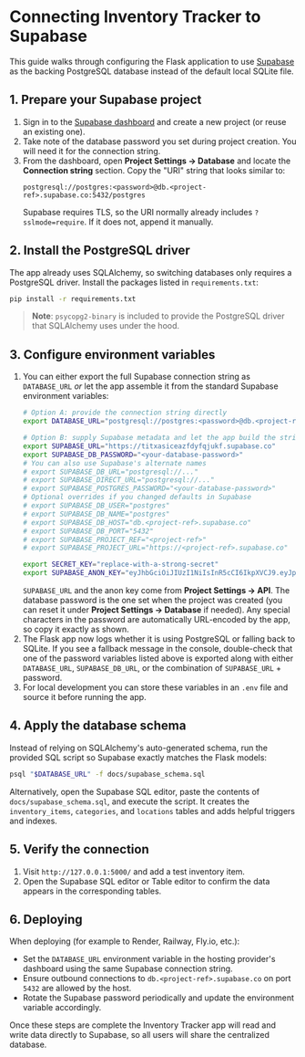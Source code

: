 # Connecting Inventory Tracker to Supabase

This guide walks through configuring the Flask application to use [Supabase](https://supabase.com/) as the backing PostgreSQL database instead of the default local SQLite file.

## 1. Prepare your Supabase project

1. Sign in to the [Supabase dashboard](https://app.supabase.com/) and create a new project (or reuse an existing one).
2. Take note of the database password you set during project creation. You will need it for the connection string.
3. From the dashboard, open **Project Settings → Database** and locate the **Connection string** section. Copy the "URI" string that looks similar to:
   ```
   postgresql://postgres:<password>@db.<project-ref>.supabase.co:5432/postgres
   ```
   Supabase requires TLS, so the URI normally already includes `?sslmode=require`. If it does not, append it manually.

## 2. Install the PostgreSQL driver

The app already uses SQLAlchemy, so switching databases only requires a PostgreSQL driver. Install the packages listed in `requirements.txt`:

```bash
pip install -r requirements.txt
```

> **Note**: `psycopg2-binary` is included to provide the PostgreSQL driver that SQLAlchemy uses under the hood.

## 3. Configure environment variables

1. You can either export the full Supabase connection string as `DATABASE_URL` _or_ let the app assemble it from the standard Supabase environment variables:
   ```bash
   # Option A: provide the connection string directly
   export DATABASE_URL="postgresql://postgres:<password>@db.<project-ref>.supabase.co:5432/postgres?sslmode=require"

   # Option B: supply Supabase metadata and let the app build the string
   export SUPABASE_URL="https://titxasiceazfdyfqjukf.supabase.co"
   export SUPABASE_DB_PASSWORD="<your-database-password>"
   # You can also use Supabase's alternate names
   # export SUPABASE_DB_URL="postgresql://..."
   # export SUPABASE_DIRECT_URL="postgresql://..."
   # export SUPABASE_POSTGRES_PASSWORD="<your-database-password>"
   # Optional overrides if you changed defaults in Supabase
   # export SUPABASE_DB_USER="postgres"
   # export SUPABASE_DB_NAME="postgres"
   # export SUPABASE_DB_HOST="db.<project-ref>.supabase.co"
   # export SUPABASE_DB_PORT="5432"
   # export SUPABASE_PROJECT_REF="<project-ref>"
   # export SUPABASE_PROJECT_URL="https://<project-ref>.supabase.co"

   export SECRET_KEY="replace-with-a-strong-secret"
   export SUPABASE_ANON_KEY="eyJhbGciOiJIUzI1NiIsInR5cCI6IkpXVCJ9.eyJpc3MiOiJzdXBhYmFzZSIsInJlZiI6InRpdHhhc2ljZWF6ZmR5ZnFqdWtmIiwicm9sZSI6ImFub24iLCJpYXQiOjE3NTg5NzQ1MjksImV4cCI6MjA3NDU1MDUyOX0.7KTnmlUFq6xAw8OpeHDgkABfD-YSrFzdGgw8W5HLvIw"
   ```
   `SUPABASE_URL` and the anon key come from **Project Settings → API**. The database password is the one set when the project was created (you can reset it under **Project Settings → Database** if needed). Any special characters in the password are automatically URL-encoded by the app, so copy it exactly as shown.
2. The Flask app now logs whether it is using PostgreSQL or falling back to SQLite. If you see a fallback message in the console, double-check that one of the password variables listed above is exported along with either `DATABASE_URL`, `SUPABASE_DB_URL`, or the combination of `SUPABASE_URL` + password.
3. For local development you can store these variables in an `.env` file and source it before running the app.

## 4. Apply the database schema

Instead of relying on SQLAlchemy's auto-generated schema, run the provided SQL script so Supabase exactly matches the Flask models:

```bash
psql "$DATABASE_URL" -f docs/supabase_schema.sql
```

Alternatively, open the Supabase SQL editor, paste the contents of `docs/supabase_schema.sql`, and execute the script. It creates the `inventory_items`, `categories`, and `locations` tables and adds helpful triggers and indexes.

## 5. Verify the connection

1. Visit `http://127.0.0.1:5000/` and add a test inventory item.
2. Open the Supabase SQL editor or Table editor to confirm the data appears in the corresponding tables.

## 6. Deploying

When deploying (for example to Render, Railway, Fly.io, etc.):

- Set the `DATABASE_URL` environment variable in the hosting provider's dashboard using the same Supabase connection string.
- Ensure outbound connections to `db.<project-ref>.supabase.co` on port `5432` are allowed by the host.
- Rotate the Supabase password periodically and update the environment variable accordingly.

Once these steps are complete the Inventory Tracker app will read and write data directly to Supabase, so all users will share the centralized database.

